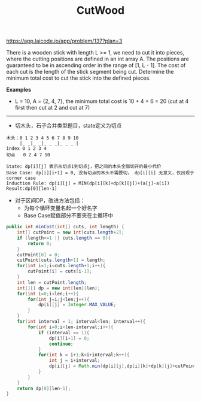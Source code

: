﻿---
layout: default
title: CutWood
narrow: true
---
https://app.laicode.io/app/problem/137?plan=3

There is a wooden stick with length L >= 1, we need to cut it into pieces, where the cutting positions are defined in an int array A. The positions are guaranteed to be in ascending order in the range of [1, L - 1]. The cost of each cut is the length of the stick segment being cut. Determine the minimum total cost to cut the stick into the defined pieces.

**Examples**

- L = 10, A = {2, 4, 7}, the minimum total cost is 10 + 4 + 6 = 20 (cut at 4 first then cut at 2 and cut at 7)

***
- 切木头，石子合并类型题目，state定义为切点
```
木头：0 1 2 3 4 5 6 7 8 9 10
     |_ _|_ _|_ _ _|_ _ _ |
index 0 1 2 3 4
切点   0 2 4 7 10

State: dp[i][j] 表示从切点i到切点j，把之间的木头全部切开的最小代价
Base Case: dp[i][i+1] = 0, 没有切点的木头不需要切， dp[i][i] 无意义，仅出现于corner case
Induction Rule: dp[i][j] = MIN(dp[i][k]+dp[k][j])+(a[j]-a[i])
Result:dp[0][len-1]
```

- 对于区间DP，改进方法包括：
	- 为每个循环变量名起一个好名字
	- Base Case赋值部分不要夹在主循环中
```java
public int minCost(int[] cuts, int length) {  
    int[] cutPoint = new int[cuts.length+2];  
    if (length<=1 || cuts.length == 0){  
        return 0;  
    }  
    cutPoint[0] = 0;  
    cutPoint[cuts.length+1] = length;  
    for(int i=1;i<cuts.length+1;i++){  
        cutPoint[i] = cuts[i-1];  
    }  
    int len = cutPoint.length;  
    int[][] dp = new int[len][len];  
    for(int i=0;i<len;i++){  
        for(int j=i;j<len;j++){  
            dp[i][j] = Integer.MAX_VALUE;  
        }  
    }  
    for(int interval = 1; interval<len; interval++){  
        for(int i=0;i<len-interval;i++){  
            if (interval == 1){  
                dp[i][i+1] = 0;  
                continue;  
            }  
            for(int k = i+1;k<i+interval;k++){  
                int j = i+interval;  
                dp[i][j] = Math.min(dp[i][j],dp[i][k]+dp[k][j]+cutPoint[j]-cutPoint[i]);  
            }  
        }  
    }  
    return dp[0][len-1];  
}
```